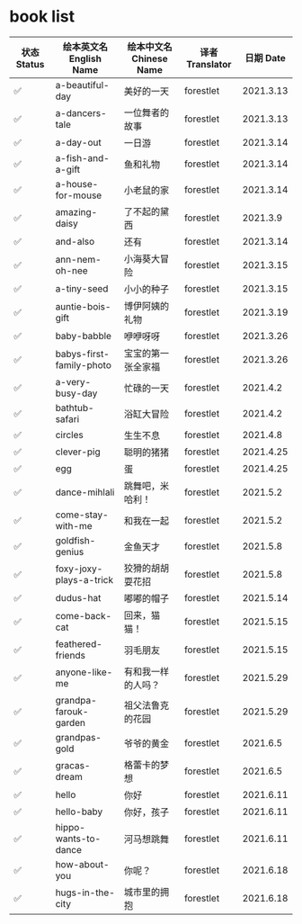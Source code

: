 # book list

| 状态 Status | 绘本英文名 English Name  | 绘本中文名 Chinese Name | 译者 Translator | 日期 Date |
| ----------- | ------------------------ | ----------------------- | --------------- | --------- |
|✅|a-beautiful-day|美好的一天|forestlet|2021.3.13|
|✅|a-dancers-tale|一位舞者的故事|forestlet|2021.3.13|
|✅|a-day-out|一日游|forestlet|2021.3.14|
|✅|a-fish-and-a-gift|鱼和礼物|forestlet|2021.3.14|
|✅|a-house-for-mouse|小老鼠的家|forestlet|2021.3.14|
|✅|amazing-daisy|了不起的黛西|forestlet|2021.3.9|
|✅|and-also|还有|forestlet|2021.3.14|
|✅|ann-nem-oh-nee|小海葵大冒险|forestlet|2021.3.15|
|✅|a-tiny-seed|小小的种子|forestlet|2021.3.15|
|✅|auntie-bois-gift|博伊阿姨的礼物|forestlet|2021.3.19|
|✅|baby-babble|咿咿呀呀|forestlet|2021.3.26|
|✅|babys-first-family-photo|宝宝的第一张全家福|forestlet|2021.3.26|
|✅|a-very-busy-day|忙碌的一天|forestlet|2021.4.2|
|✅|bathtub-safari|浴缸大冒险|forestlet|2021.4.2|
|✅|circles|生生不息|forestlet|2021.4.8|
|✅|clever-pig|聪明的猪猪|forestlet|2021.4.25|
|✅|egg|蛋|forestlet|2021.4.25|
|✅|dance-mihlali|跳舞吧，米哈利！|forestlet|2021.5.2|
|✅|come-stay-with-me|和我在一起|forestlet|2021.5.2|
|✅|goldfish-genius|金鱼天才|forestlet|2021.5.8|
|✅|foxy-joxy-plays-a-trick|狡猾的胡胡耍花招|forestlet|2021.5.8|
|✅|dudus-hat|嘟嘟的帽子|forestlet|2021.5.14|
|✅|come-back-cat|回来，猫猫！|forestlet|2021.5.15|
|✅|feathered-friends|羽毛朋友|forestlet|2021.5.15|
|✅|anyone-like-me|有和我一样的人吗？|forestlet|2021.5.29|
|✅|grandpa-farouk-garden|祖父法鲁克的花园|forestlet|2021.5.29|
|✅|grandpas-gold|爷爷的黄金|forestlet|2021.6.5|
|✅|gracas-dream|格蕾卡的梦想|forestlet|2021.6.5|
|✅|hello|你好|forestlet|2021.6.11|
|✅|hello-baby|你好，孩子|forestlet|2021.6.11|
|✅|hippo-wants-to-dance|河马想跳舞|forestlet|2021.6.11|
|✅|how-about-you|你呢？|forestlet|2021.6.18|
|✅|hugs-in-the-city|城市里的拥抱|forestlet|2021.6.18|
